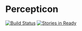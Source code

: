# Percepticon
[![Build Status](https://travis-ci.org/tbscanlon/percepticon.svg?branch=master)](https://travis-ci.org/tbscanlon/percepticon)
[![Stories in Ready](https://badge.waffle.io/tbscanlon/percepticon.svg?label=ready&title=Ready)](http://waffle.io/tbscanlon/percepticon)
